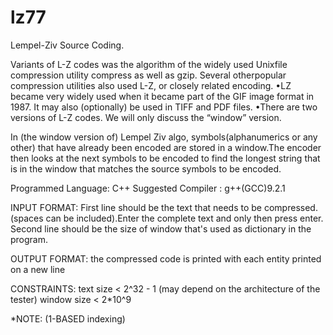 # lz77
Lempel-Ziv Source Coding.

Variants of L-Z codes was the algorithm of the widely used Unixfile compression utility compress as well as gzip. Several otherpopular compression utilities also used L-Z, or closely related encoding.
•LZ became very widely used when it became part of the GIF image format in 1987. It may also (optionally) be used in TIFF and PDF files.
•There are two versions of L-Z codes. We will only discuss the “window” version.

In (the window version of) Lempel Ziv algo, symbols(alphanumerics or any other) that have already been encoded are stored in a window.The encoder then looks at the next symbols to be encoded to find the longest string that is in the window that matches the source symbols to be encoded.

Programmed Language: C++
Suggested Compiler : g++(GCC)9.2.1

INPUT FORMAT:
First line should be the text that needs to be compressed.(spaces can be included).Enter the complete text and only then press enter.
Second line should be the size of window that's used as dictionary in the program.

OUTPUT FORMAT:
the compressed code is printed with each entity printed on a new line

CONSTRAINTS:
text size   < 2^32 - 1 (may depend on the architecture of the tester)
window size < 2*10^9

*NOTE: (1-BASED indexing)
